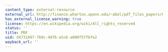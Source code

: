```yaml
---
content_type: external-resource
external_url: http://finance.wharton.upenn.edu/~abel/pdf_files_papers/CashFlow-posted.pdf
has_external_license_warning: true
license: https://en.wikipedia.org/wiki/All_rights_reserved
status: ''
title: PDF
uid: d4731497-7b9c-487b-a5c6-a080f57fbfe2
wayback_url: ''
---
```

